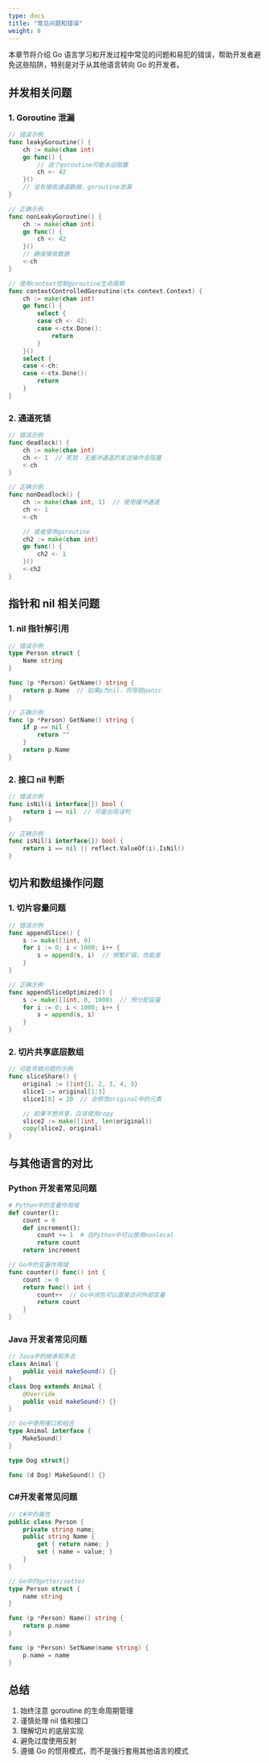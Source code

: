 ```yaml
---
type: docs
title: "常见问题和错误"
weight: 8
---
```


本章节将介绍 Go 语言学习和开发过程中常见的问题和易犯的错误，帮助开发者避免这些陷阱，特别是对于从其他语言转向 Go 的开发者。

## 并发相关问题

### 1. Goroutine 泄漏

```go
// 错误示例
func leakyGoroutine() {
    ch := make(chan int)
    go func() {
        // 这个goroutine可能永远阻塞
        ch <- 42
    }()
    // 没有接收通道数据，goroutine泄漏
}

// 正确示例
func nonLeakyGoroutine() {
    ch := make(chan int)
    go func() {
        ch <- 42
    }()
    // 确保接收数据
    <-ch
}

// 使用context控制goroutine生命周期
func contextControlledGoroutine(ctx context.Context) {
    ch := make(chan int)
    go func() {
        select {
        case ch <- 42:
        case <-ctx.Done():
            return
        }
    }()
    select {
    case <-ch:
    case <-ctx.Done():
        return
    }
}
```

### 2. 通道死锁

```go
// 错误示例
func deadlock() {
    ch := make(chan int)
    ch <- 1  // 死锁：无缓冲通道的发送操作会阻塞
    <-ch
}

// 正确示例
func nonDeadlock() {
    ch := make(chan int, 1)  // 使用缓冲通道
    ch <- 1
    <-ch

    // 或者使用goroutine
    ch2 := make(chan int)
    go func() {
        ch2 <- 1
    }()
    <-ch2
}
```

## 指针和 nil 相关问题

### 1. nil 指针解引用

```go
// 错误示例
type Person struct {
    Name string
}

func (p *Person) GetName() string {
    return p.Name  // 如果p为nil，将导致panic
}

// 正确示例
func (p *Person) GetName() string {
    if p == nil {
        return ""
    }
    return p.Name
}
```

### 2. 接口 nil 判断

```go
// 错误示例
func isNil(i interface{}) bool {
    return i == nil  // 可能出现误判
}

// 正确示例
func isNil(i interface{}) bool {
    return i == nil || reflect.ValueOf(i).IsNil()
}
```

## 切片和数组操作问题

### 1. 切片容量问题

```go
// 错误示例
func appendSlice() {
    s := make([]int, 0)
    for i := 0; i < 1000; i++ {
        s = append(s, i)  // 频繁扩容，性能差
    }
}

// 正确示例
func appendSliceOptimized() {
    s := make([]int, 0, 1000)  // 预分配容量
    for i := 0; i < 1000; i++ {
        s = append(s, i)
    }
}
```

### 2. 切片共享底层数组

```go
// 可能导致问题的示例
func sliceShare() {
    original := []int{1, 2, 3, 4, 5}
    slice1 := original[1:3]
    slice1[0] = 20  // 会修改original中的元素

    // 如果不想共享，应该使用copy
    slice2 := make([]int, len(original))
    copy(slice2, original)
}
```

## 与其他语言的对比

### Python 开发者常见问题

```python
# Python中的变量作用域
def counter():
    count = 0
    def increment():
        count += 1  # 在Python中可以使用nonlocal
        return count
    return increment
```

```go
// Go中的变量作用域
func counter() func() int {
    count := 0
    return func() int {
        count++  // Go中闭包可以直接访问外部变量
        return count
    }
}
```

### Java 开发者常见问题

```java
// Java中的继承和多态
class Animal {
    public void makeSound() {}
}
class Dog extends Animal {
    @Override
    public void makeSound() {}
}
```

```go
// Go中使用接口和组合
type Animal interface {
    MakeSound()
}

type Dog struct{}

func (d Dog) MakeSound() {}
```

### C#开发者常见问题

```csharp
// C#中的属性
public class Person {
    private string name;
    public string Name {
        get { return name; }
        set { name = value; }
    }
}
```

```go
// Go中的getter/setter
type Person struct {
    name string
}

func (p *Person) Name() string {
    return p.name
}

func (p *Person) SetName(name string) {
    p.name = name
}
```

## 总结

1. 始终注意 goroutine 的生命周期管理
2. 谨慎处理 nil 值和接口
3. 理解切片的底层实现
4. 避免过度使用反射
5. 遵循 Go 的惯用模式，而不是强行套用其他语言的模式
